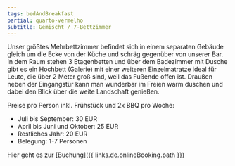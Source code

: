 ```yaml
---
tags: bedAndBreakfast
partial: quarto-vermelho
subtitle: Gemischt / 7-Bettzimmer
---
```


Unser größtes Mehrbettzimmer befindet sich in einem separaten Gebäude gleich um die Ecke von der Küche und schräg gegenüber von unserer Bar. In dem Raum stehen 3 Etagenbetten und über dem Badezimmer mit Dusche gibt es ein Hochbett (Galerie) mit einer weiteren Einzelmatratze ideal für Leute, die über 2 Meter groß sind, weil das Fußende offen ist. Draußen neben der Eingangstür kann man wunderbar im Freien warm duschen und dabei den Blick über die weite Landschaft genießen.

Preise pro Person inkl. Frühstück und 2x BBQ pro Woche:

- Juli bis September: 30 EUR
- April bis Juni und Oktober: 25 EUR
- Restliches Jahr: 20 EUR
- Belegung: 1-7 Personen

Hier geht es zur [Buchung]({{ links.de.onlineBooking.path }})
